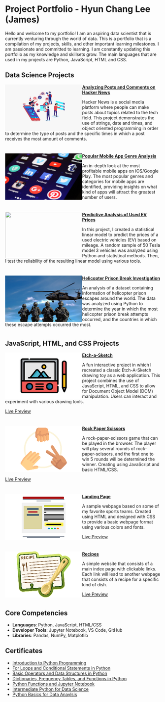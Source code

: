 # Project Portfolio - Hyun Chang Lee (James)
Hello and welcome to my portfolio! I am an aspiring data scientist that is currently venturing through the world of data. This is a portfolio that is a compilation of my projects, skills, and other important learning milestones. I am passionate and committed to learning. I am constantly updating this portfolio as my knowledge and skillsets grow. The main languages that are used in my projects are Python, JavaScript, HTML and CSS. 

## Data Science Projects

<img align="left" width="250" height="150" src="https://github.com/leegusckd/Portfolio/blob/main/Images/hacker1.png"> **[Analyzing Posts and Comments on Hacker News](https://github.com/leegusckd/Analyzing-Hacker-News)**

Hacker News is a social media platform where people can make posts about topics related to the tech field. This project demonstrates the use of strings, date and times, and object oriented programming in order to determine the type of posts and the specific times in which a post receives the most amount of comments. 

#

<img align="left" width="250" height="150" src="https://github.com/leegusckd/Portfolio/blob/main/Images/apps.jpg"> **[Popular Mobile App Genre Analysis](https://github.com/leegusckd/Appstore_analysis)**

An in-depth look at the most profitable mobile apps on IOS/Google Play. The most popular genres and categories for mobile apps are identified, providing insights on what kind of apps will attract the greatest number of users. 

#

<img align="left" width="250" height="150" src="https://github.com/leegusckd/Portfolio/blob/main/Images/cars.jpg"> **[Predictive Analysis of Used EV Prices](https://github.com/leegusckd/Used-Car-Analysis)**

In this project, I created a statistical linear model to predict the prices of a used electric vehicles (EV) based on mileage. A random sample of 50 Tesla model 3 vehicles was analyzed using Python and statistical methods. Then, I test the reliability of the resulting linear model using various tools. 

#

<img align="left" width="250" height="150" src="https://github.com/leegusckd/Portfolio/blob/main/Images/police-1282330_1280.jpg"> **[Helicopter Prison Break Investigation](https://github.com/leegusckd/Helicopter-Prison-Break)**

An analysis of a dataset containing information of helicopter prison escapes around the world. The data was analyzed using Python to determine the year in which the most helicopter prison break attempts occurred, and the countries in which these escape attempts occurred the most. 

#

## JavaScript, HTML, and CSS Projects

<img align="left" width="250" height="150" src="https://github.com/leegusckd/Portfolio/blob/main/Images/output-onlinepngtools%20(1).png"> **[Etch-a-Sketch](https://github.com/leegusckd/etch-a-sketch)**

A fun interactive project in which I recreated a classic Etch-A-Sketch drawing toy as a web application. This project combines the use of JavaScript, HTML, and CSS to allow for Document Object Model (DOM) manipulation. Users can interact and experiment with various drawing tools. 

[Live Preview](https://leegusckd.github.io/etch-a-sketch/)  

#

<img align="left" width="250" height="150" src="https://github.com/leegusckd/Portfolio/blob/main/Images/output-onlinepngtools%20(2).png"> **[Rock Paper Scissors](https://github.com/leegusckd/TOP_RockPaperScissors)**

A rock-paper-scissors game that can be played in the browser. The player will play several rounds of rock-paper-scissors, and the first one to win 5 rounds will be determined the winner. Creating using JavaScript and basic HTML/CSS. 

[Live Preview](https://leegusckd.github.io/TOP_RockPaperScissors/)  

#

<img align="left" width="250" height="150" src="https://github.com/leegusckd/Portfolio/blob/main/Images/output-onlinepngtools%20(4).png"> **[Landing Page](https://github.com/leegusckd/Landing_Page)**

A sample webpage based on some of my favorite sports teams. Created using HTML and designed with CSS to provide a basic webpage format using various colors and fonts. 

[Live Preview](https://leegusckd.github.io/Landing_Page/)  

#

<img align="left" width="250" height="150" src="https://github.com/leegusckd/Portfolio/blob/main/Images/output-onlinepngtools%20(3).png"> **[Recipes](https://github.com/leegusckd/odin-recipes)**

A simple website that consists of a main index page with clickable links. Each link will lead to another webpage that consists of a recipe for a specific kind of dish. 


[Live Preview](https://leegusckd.github.io/odin-recipes/)  

#

## Core Competencies

- **Languages**: Python, JavaScript, HTML/CSS
- **Developer Tools**: Jupyter Notebook, VS Code, GitHub
- **Libraries**: Pandas, NumPy, Matplotlib

## Certificates
- [Introduction to Python Programming](https://github.com/leegusckd/Portfolio/blob/main/Certificates/1--Introduction-to-Python-Programming.pdf)
- [For Loops and Conditional Statements in Python](https://github.com/leegusckd/Portfolio/blob/main/Certificates/2--For-Loops-and-Conditional-Statements-in-Python.pdf)
- [Basic Operators and Data Structures in Python](https://github.com/leegusckd/Portfolio/blob/main/Certificates/3--Basic-Operators-and-Data-Structures-in-Python.pdf)
- [Dictionaries, Frequency Tables, and Functions in Python](https://github.com/leegusckd/Portfolio/blob/main/Certificates/4--Dictionaries%2C-Frequency-Tables%2C-and-Functions-in-Python.pdf)
- [Python Functions and Jupyter Notebook](https://github.com/leegusckd/Portfolio/blob/main/Certificates/5--Python-Functions-and-Jupyter-Notebook.pdf)
- [Intermediate Python for Data Science](https://github.com/leegusckd/Portfolio/blob/main/Certificates/6--Intermediate-Python-for-Data-Science.pdf)
- [Python Basics for Data Anaylsis](https://github.com/leegusckd/Portfolio/blob/main/Certificates/James-Lee--Python-Basics-for-Data-Analysis%20(1).pdf)
